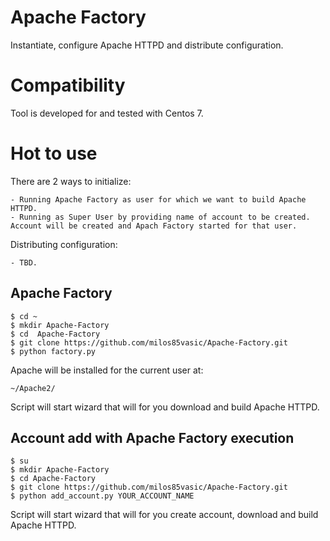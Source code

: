 # Apache Factory

Instantiate, configure Apache HTTPD and distribute configuration.

# Compatibility

Tool is developed for and tested with Centos 7.

# Hot to use

There are 2 ways to initialize:
    
    - Running Apache Factory as user for which we want to build Apache HTTPD.
    - Running as Super User by providing name of account to be created. 
    Account will be created and Apach Factory started for that user.
    
Distributing configuration:

    - TBD.

## Apache Factory

```
$ cd ~
$ mkdir Apache-Factory
$ cd  Apache-Factory
$ git clone https://github.com/milos85vasic/Apache-Factory.git
$ python factory.py
```

Apache will be installed for the current user at:

```
~/Apache2/
```

Script will start wizard that will for you download and build Apache HTTPD.

## Account add with Apache Factory execution

```
$ su
$ mkdir Apache-Factory
$ cd Apache-Factory
$ git clone https://github.com/milos85vasic/Apache-Factory.git
$ python add_account.py YOUR_ACCOUNT_NAME
``` 

Script will start wizard that will for you create account, download and build Apache HTTPD.
